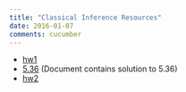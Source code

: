 ```yaml
---
title: "Classical Inference Resources"
date: 2016-01-07
comments: cucumber
---
```


- [hw1](/assets/ams205/hw/hw1.pdf)
- [5.36](/assets/ams205/hw/sol1.pdf) (Document contains solution to 5.36)
- [hw2](/assets/ams205/hw/hw2.pdf)
